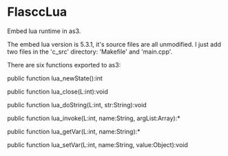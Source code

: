 # FlasccLua
Embed lua runtime in as3.

The embed lua version is 5.3.1, it's source files are all unmodified.
I just add two files in the 'c_src' directory: 'Makefile' and 'main.cpp'.

There are six functions exported to as3:

public function lua_newState():int

public function lua_close(L:int):void

public function lua_doString(L:int, str:String):void

public function lua_invoke(L:int, name:String, argList:Array):*

public function lua_getVar(L:int, name:String):*

public function lua_setVar(L:int, name:String, value:Object):void

